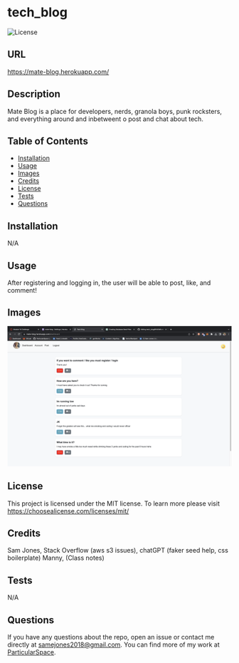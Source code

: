 # tech_blog

  ![License](https://img.shields.io/badge/license-MIT-blue.svg)
  
  ## URL
  
  https://mate-blog.herokuapp.com/

  ## Description

  Mate Blog is a place for developers, nerds, granola boys, punk rocksters, and everything around and inbetweent o post and chat about tech.

  ## Table of Contents

  - [Installation](#installation)
  - [Usage](#usage)
  - [Images](#images)
  - [Credits](#credits)
  - [License](#license)
  - [Tests](#tests)
  - [Questions](#questions)

  ## Installation

  N/A

  ## Usage

  After registering and logging in, the user will be able to post, like, and comment!
  
  ## Images
  
  ![Login](public/images/screenshot.png "Login")
  
  ## License

 This project is licensed under the MIT license. To learn more please visit https://choosealicense.com/licenses/mit/

  ## Credits

  Sam Jones,
  Stack Overflow (aws s3 issues),
  chatGPT (faker seed help, css boilerplate)
  Manny, (Class notes)

  ## Tests

  N/A

  ## Questions

  If you have any questions about the repo, open an issue or contact me directly at [samejones2018@gmail.com](mailto:samejones2018@gmail.com). You can find more of my work at [ParticularSpace](https://github.com/ParticularSpace).

